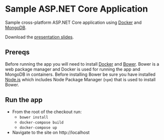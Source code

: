 # Sample ASP.NET Core Application

Sample cross-platform ASP.NET Core application using [Docker](http://docker.com) and [MongoDB](http://mongodb.com).

Download the [presentation slides](https://github.com/brantw/aspnet-core-sample/raw/master/Intro%20to%20.NET%20Core.pdf).

## Prereqs

Before running the app you will need to install [Docker](https://www.docker.com/products/overview) and [Bower](https://bower.io/#install-bower).
Bower is a web package manager and Docker is used for running the app and MongoDB in containers.
Before installing Bower be sure you have installed [Node.js](https://nodejs.org/en/) which includes Node Package Manager (`npm`) that is used to install Bower.

## Run the app

* From the root of the checkout run:
  * `bower install`
  * `docker-compose build`
  * `docker-compose up`
* Navigate to the site on http://localhost
